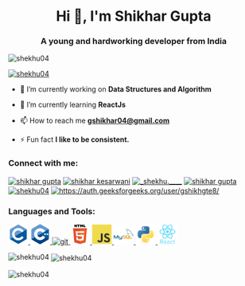 <h1 align="center">Hi 👋, I'm Shikhar Gupta</h1>
<h3 align="center">A young and hardworking developer from India</h3>

<p align="left"> <img src="https://komarev.com/ghpvc/?username=shekhu04&label=Profile%20views&color=0e75b6&style=flat" alt="shekhu04" /> </p>

<p align="left"> <a href="https://github.com/ryo-ma/github-profile-trophy"><img src="https://github-profile-trophy.vercel.app/?username=shekhu04" alt="shekhu04" /></a> </p>

- 🔭 I’m currently working on **Data Structures and Algorithm**

- 🌱 I’m currently learning **ReactJs**

- 📫 How to reach me **gshikhar04@gmail.com**

- ⚡ Fun fact **I like to be consistent.**

<h3 align="left">Connect with me:</h3>
<p align="left">
<a href="https://linkedin.com/in/shikhar gupta" target="blank"><img align="center" src="https://raw.githubusercontent.com/rahuldkjain/github-profile-readme-generator/master/src/images/icons/Social/linked-in-alt.svg" alt="shikhar gupta" height="30" width="40" /></a>
<a href="https://fb.com/shikhar kesarwani" target="blank"><img align="center" src="https://raw.githubusercontent.com/rahuldkjain/github-profile-readme-generator/master/src/images/icons/Social/facebook.svg" alt="shikhar kesarwani" height="30" width="40" /></a>
<a href="https://instagram.com/_shekhu.____" target="blank"><img align="center" src="https://raw.githubusercontent.com/rahuldkjain/github-profile-readme-generator/master/src/images/icons/Social/instagram.svg" alt="_shekhu.____" height="30" width="40" /></a>
<a href="https://www.hackerrank.com/shikhar gupta" target="blank"><img align="center" src="https://raw.githubusercontent.com/rahuldkjain/github-profile-readme-generator/master/src/images/icons/Social/hackerrank.svg" alt="shikhar gupta" height="30" width="40" /></a>
<a href="https://www.leetcode.com/shekhu04" target="blank"><img align="center" src="https://raw.githubusercontent.com/rahuldkjain/github-profile-readme-generator/master/src/images/icons/Social/leet-code.svg" alt="shekhu04" height="30" width="40" /></a>
<a href="https://auth.geeksforgeeks.org/user/https://auth.geeksforgeeks.org/user/gshikhgte8/" target="blank"><img align="center" src="https://raw.githubusercontent.com/rahuldkjain/github-profile-readme-generator/master/src/images/icons/Social/geeks-for-geeks.svg" alt="https://auth.geeksforgeeks.org/user/gshikhgte8/" height="30" width="40" /></a>
</p>

<h3 align="left">Languages and Tools:</h3>
<p align="left"> <a href="https://www.cprogramming.com/" target="_blank" rel="noreferrer"> <img src="https://raw.githubusercontent.com/devicons/devicon/master/icons/c/c-original.svg" alt="c" width="40" height="40"/> </a> <a href="https://www.w3schools.com/cpp/" target="_blank" rel="noreferrer"> <img src="https://raw.githubusercontent.com/devicons/devicon/master/icons/cplusplus/cplusplus-original.svg" alt="cplusplus" width="40" height="40"/> </a> <a href="https://git-scm.com/" target="_blank" rel="noreferrer"> <img src="https://www.vectorlogo.zone/logos/git-scm/git-scm-icon.svg" alt="git" width="40" height="40"/> </a> <a href="https://www.w3.org/html/" target="_blank" rel="noreferrer"> <img src="https://raw.githubusercontent.com/devicons/devicon/master/icons/html5/html5-original-wordmark.svg" alt="html5" width="40" height="40"/> </a> <a href="https://developer.mozilla.org/en-US/docs/Web/JavaScript" target="_blank" rel="noreferrer"> <img src="https://raw.githubusercontent.com/devicons/devicon/master/icons/javascript/javascript-original.svg" alt="javascript" width="40" height="40"/> </a> <a href="https://www.mysql.com/" target="_blank" rel="noreferrer"> <img src="https://raw.githubusercontent.com/devicons/devicon/master/icons/mysql/mysql-original-wordmark.svg" alt="mysql" width="40" height="40"/> </a> <a href="https://www.python.org" target="_blank" rel="noreferrer"> <img src="https://raw.githubusercontent.com/devicons/devicon/master/icons/python/python-original.svg" alt="python" width="40" height="40"/> </a> <a href="https://reactjs.org/" target="_blank" rel="noreferrer"> <img src="https://raw.githubusercontent.com/devicons/devicon/master/icons/react/react-original-wordmark.svg" alt="react" width="40" height="40"/> </a> </p>

<p><img align="left" src="https://github-readme-stats.vercel.app/api/top-langs?username=shekhu04&show_icons=true&locale=en&layout=compact" alt="shekhu04" /></p>

<p>&nbsp;<img align="center" src="https://github-readme-stats.vercel.app/api?username=shekhu04&show_icons=true&locale=en" alt="shekhu04" /></p>

<p><img align="center" src="https://github-readme-streak-stats.herokuapp.com/?user=shekhu04&" alt="shekhu04" /></p>

